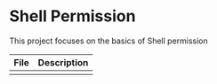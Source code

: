 # Shell Permission
This project focuses on the basics of Shell permission

| __File__| __Description__ |
|--------------|-------------|
|  |  |